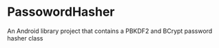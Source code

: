 PassowordHasher
===============

An Android library project that contains a PBKDF2 and BCrypt password hasher class
